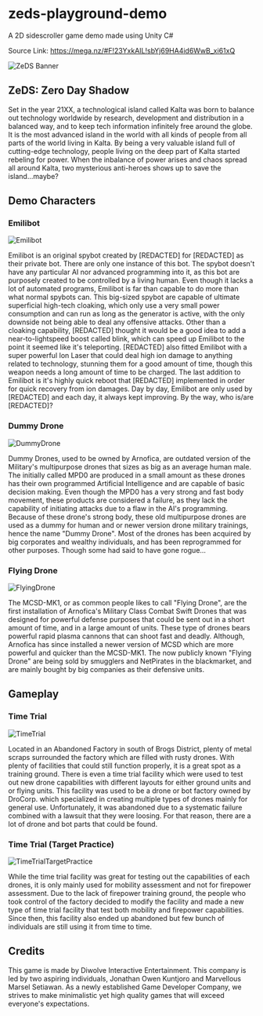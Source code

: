 # zeds-playground-demo
A 2D sidescroller game demo made using Unity C#

Source Link: https://mega.nz/#F!23YxkAIL!sbYj69HA4id6WwB_xi61xQ

![ZeDS Banner](https://cdn.discordapp.com/attachments/565401989836570629/667067073859420190/ZedsBanner.PNG)
## ZeDS: Zero Day Shadow
Set in the year 21XX, a technological island called Kalta was born to balance out technology worldwide by research, development and distribution in a balanced way, and to keep tech information infinitely free around the globe. It is the most advanced island in the world with all kinds of people from all parts of the world living in Kalta. By being a very valuable island full of cutting-edge technology, people living on the deep part of Kalta started rebeling for power. When the inbalance of power arises and chaos spread all around Kalta, two mysterious anti-heroes shows up to save the island...maybe?
## Demo Characters
### Emilibot
![Emilibot](https://cdn.discordapp.com/attachments/565401989836570629/667076673346207773/unknown.png)

Emilibot is an original spybot created by [REDACTED] for [REDACTED] as their private bot. There are only one instance of this bot. The spybot doesn't have any particular AI nor advanced programming into it, as this bot are purposely created to be controlled by a living human. Even though it lacks a lot of automated programs, Emilibot is far than capable to do more than what normal spybots can. This big-sized spybot are capable of ultimate superficial high-tech cloaking, which only use a very small power consumption and can run as long as the generator is active, with the only downside not being able to deal any offensive attacks. Other than a cloaking capability, [REDACTED] thought it would be a good idea to add a near-to-lightspeed boost called blink, which can speed up Emilibot to the point it seemed like it's teleporting. [REDACTED] also fitted Emilibot with a super powerful Ion Laser that could deal high ion damage to anything related to technology, stunning them for a good amount of time, though this weapon needs a long amount of time to be charged. The last addition to Emilibot is it's highly quick reboot that [REDACTED] implemented in order for quick recovery from ion damages. Day by day, Emilibot are only used by [REDACTED] and each day, it always kept improving. By the way, who is/are [REDACTED]?
### Dummy Drone
![DummyDrone](https://cdn.discordapp.com/attachments/565401989836570629/667079608910479424/dummyDrone.png)

Dummy Drones, used to be owned by Arnofica, are outdated version of the Military's multipurpose drones that sizes as big as an average human male. The initially called MPD0 are produced in a small amount as these drones has their own programmed Artificial Intelligence and are capable of basic decision making. Even though the MPD0 has a very strong and fast body movement, these products are considered a failure, as they lack the capability of initiating attacks due to a flaw in the AI's programming. Because of these drone's strong body, these old multipurpose drones are used as a dummy for human and or newer version drone military trainings, hence the name "Dummy Drone". Most of the drones has been acquired by big corporates and wealthy individuals, and has been reprogrammed for other purposes. Though some had said to have gone rogue...
### Flying Drone
![FlyingDrone](https://cdn.discordapp.com/attachments/565401989836570629/667077798166528072/unknown.png)

The MCSD-MK1, or as common people likes to call "Flying Drone", are the first installation of Arnofica's Military Class Combat Swift Drones that was designed for powerful defense purposes that could be sent out in a short amount of time, and in a large amount of units. These type of drones bears powerful rapid plasma cannons that can shoot fast and deadly. Although, Arnofica has since installed a newer version of MCSD which are more powerful and quicker than the MCSD-MK1. The now publicly known "Flying Drone" are being sold by smugglers and NetPirates in the blackmarket, and are mainly bought by big companies as their defensive units.

## Gameplay
### Time Trial
![TimeTrial](https://cdn.discordapp.com/attachments/565401989836570629/667080222235164673/unknown.png)

Located in an Abandoned Factory in south of Brogs District, plenty of metal scraps surrounded the factory which are filled with rusty drones. With plenty of facilities that could still function properly, it is a great spot as a training ground. There is even a time trial facility which were used to test out new drone capabilities with different layouts for either ground units and or flying units. This facility was used to be a drone or bot factory owned by DroCorp. which specialized in creating multiple types of drones mainly for general use. Unfortunately, it was abandoned due to a systematic failure combined with a lawsuit that they were loosing. For that reason, there are a lot of drone and bot parts that could be found. 

### Time Trial (Target Practice)
![TimeTrialTargetPractice](https://cdn.discordapp.com/attachments/565401989836570629/667084798925209671/unknown.png)

While the time trial facility was great for testing out the capabilities of each drones, it is only mainly used for mobility assessment and not for firepower assessment. Due to the lack of firepower training ground, the people who took control of the factory decided to modify the facility and made a new type of time trial facility that test both mobility and firepower capabilities. Since then, this facility also ended up abandoned but few bunch of individuals are still using it from time to time.

## Credits
This game is made by Diwolve Interactive Entertainment. This company is led by two aspiring individuals, Jonathan Owen Kuntjoro and Marvellous Marsel Setiawan. As a newly established Game Developer Company, we strives to make minimalistic yet high quality games that will exceed everyone's expectations. 
